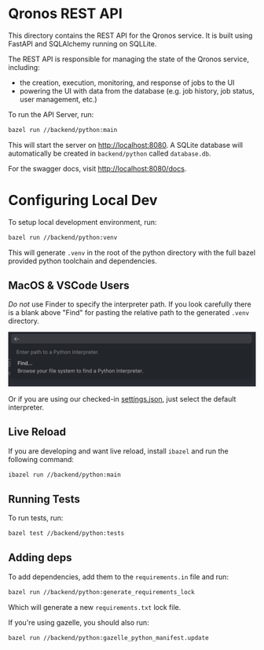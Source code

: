 # Qronos REST API

This directory contains the REST API for the Qronos service. It is built using FastAPI and SQLAlchemy running on SQLLite.

The REST API is responsible for managing the state of the Qronos service, including:

- the creation, execution, monitoring, and response of jobs to the UI
- powering the UI with data from the database (e.g. job history, job status, user management, etc.)

To run the API Server, run:

```bash
bazel run //backend/python:main
```

This will start the server on [http://localhost:8080](http://localhost:8080). A SQLite database will automatically be created in `backend/python` called `database.db`.

For the swagger docs, visit [http://localhost:8080/docs](http://localhost:8080/docs).

# Configuring Local Dev

To setup local development environment, run:

```bash
bazel run //backend/python:venv
```

This will generate `.venv` in the root of the python directory with the full bazel provided python toolchain and dependencies.

## MacOS & VSCode Users

_Do not_ use Finder to specify the interpreter path. If you look carefully there is a blank above "Find" for pasting the relative path to the generated `.venv` directory.

![image](../../docs/python_select_interpreter.png)

Or if you are using our checked-in [settings.json](../../.vscode/settings.json), just select the default interpreter.

## Live Reload

If you are developing and want live reload, install `ibazel` and run the following command:

```bash
ibazel run //backend/python:main
```

## Running Tests

To run tests, run:

```bash
bazel test //backend/python:tests
```

## Adding deps

To add dependencies, add them to the `requirements.in` file and run:

```bash
bazel run //backend/python:generate_requirements_lock
```

Which will generate a new `requirements.txt` lock file.

If you're using gazelle, you should also run:

```bash
bazel run //backend/python:gazelle_python_manifest.update
```
